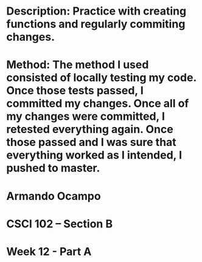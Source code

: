 # Description: Practice with creating functions and regularly commiting changes.
# Method: The method I used consisted of locally testing my code. Once those tests passed, I committed my changes. Once all of my changes were committed, I retested everything again. Once those passed and I was sure that everything worked as I intended, I pushed to master.  
# Armando Ocampo
# CSCI 102 – Section B
# Week 12 - Part A
